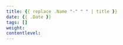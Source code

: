 ```yaml
---
title: {{ replace .Name "-" " " | title }}
date: {{ .Date }}
tags: []
weight: 
contentlevel: 
---
```


